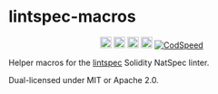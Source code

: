 # lintspec-macros

<div align="center">
  <a href="https://github.com/beeb/lintspec"><img
      alt="github"
      src="https://img.shields.io/badge/github-beeb%2Flintspec-228b22?style=flat&logo=github"
      height="20"
  /></a>
  <a href="https://crates.io/crates/lintspec-macros"><img
      alt="crates.io"
      src="https://img.shields.io/crates/v/lintspec-macros.svg?style=flat&color=e37602&logo=rust"
      height="20"
  /></a>
  <a href="https://docs.rs/lintspec-macros/latest/lintspec_macros/"><img
      alt="docs.rs"
      src="https://img.shields.io/badge/docs.rs-lintspec--macros-3b74d1?style=flat&labelColor=555555&logo=docs.rs"
      height="20"
  /></a>
  <a href="https://docs.rs/lintspec-macros/latest/lintspec_macros/"><img
      alt="MSRV"
      src="https://img.shields.io/badge/MSRV-1.88.0-b83fbf?style=flat&labelColor=555555&logo=docs.rs"
      height="20"
  /></a>
  <a href="https://codspeed.io/beeb/lintspec"><img
      alt="CodSpeed"
      src="https://img.shields.io/endpoint?url=https://codspeed.io/badge.json"
  /></a>
</div>

Helper macros for the [lintspec](https://crates.io/crates/lintspec) Solidity NatSpec linter.

Dual-licensed under MIT or Apache 2.0.
